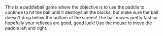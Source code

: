 This is a paddleball game where the objective is to use the paddle to continue to hit the ball until it destroys all the blocks, but make sure the ball doesn't drop below the bottom of the screen! The ball moves pretty fast so hopefully your reflexes are good, good luck! Use the mouse to move the paddle left and right.
